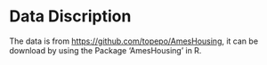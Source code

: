 # Data Discription

The data is from https://github.com/topepo/AmesHousing, it can be download by using the Package ‘AmesHousing’ in R. 
